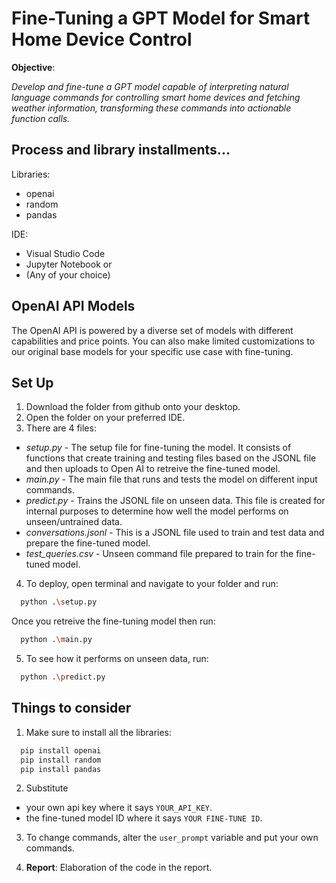 
# Fine-Tuning a GPT Model for Smart Home Device Control

**Objective**:

*Develop and fine-tune a GPT model capable of interpreting natural language commands for
controlling smart home devices and fetching weather information, transforming these commands
into actionable function calls.*



## Process and library installments...
Libraries:
- openai
- random
- pandas

IDE:
- Visual Studio Code
- Jupyter Notebook or
- (Any of your choice)
## OpenAI API Models

The OpenAI API is powered by a diverse set of models with different capabilities and price points. You can also make limited customizations to our original base models for your specific use case with fine-tuning.




## Set Up

1. Download the folder from github onto your desktop.
2. Open the folder on your preferred IDE.
3. There are 4 files:
- *setup.py* - The setup file for fine-tuning the model. It consists of functions that create training and testing files based on the JSONL file and then uploads to Open AI to retreive the fine-tuned model.
- *main.py* - The main file that runs and tests the model on different input commands.
- *predict.py* - Trains the JSONL file on unseen data. This file is created for internal purposes to determine how well the model performs on unseen/untrained data.
- *conversations.jsonl* - This is a JSONL file used to train and test data and prepare the fine-tuned model.
- *test_queries.csv* - Unseen command file prepared to train for the fine-tuned model.

4. To deploy, open terminal and navigate to your folder and run:

```bash
  python .\setup.py
```
Once you retreive the fine-tuning model then run:

```bash
  python .\main.py
```

5. To see how it performs on unseen data, run:

```bash
  python .\predict.py
```


## Things to consider

1. Make sure to install all the libraries:

```bash
  pip install openai
  pip install random
  pip install pandas
```

2. Substitute 
- your own api key where it says ```YOUR_API_KEY```.
- the fine-tuned model ID where it says ```YOUR FINE-TUNE ID```.

3. To change commands, alter the ```user_prompt``` variable and put your own commands.

4. **Report**: Elaboration of the code in the report.
